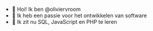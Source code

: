 - 👋 Hoi! Ik ben @oliviervroom
- 👀 Ik heb een passie voor het ontwikkelen van software
- 🌱 Ik zit nu SQL, JavaScript en PHP te leren

<!---
oliviervroom/oliviervroom is a ✨ special ✨ repository because its `README.md` (this file) appears on your GitHub profile.
You can click the Preview link to take a look at your changes.
--->
